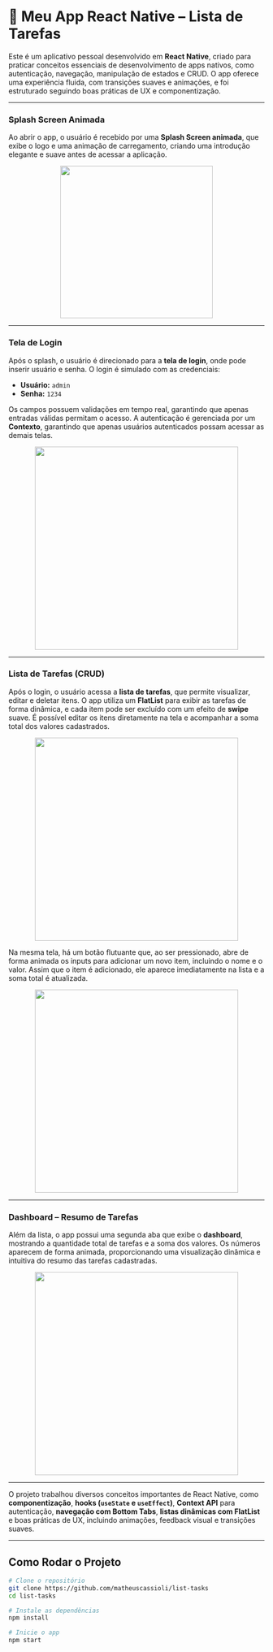 # 📱 Meu App React Native – Lista de Tarefas

Este é um aplicativo pessoal desenvolvido em **React Native**, criado para praticar conceitos essenciais de desenvolvimento de apps nativos, como autenticação, navegação, manipulação de estados e CRUD. O app oferece uma experiência fluida, com transições suaves e animações, e foi estruturado seguindo boas práticas de UX e componentização.  

---

### Splash Screen Animada  

Ao abrir o app, o usuário é recebido por uma **Splash Screen animada**, que exibe o logo e uma animação de carregamento, criando uma introdução elegante e suave antes de acessar a aplicação.  
 
<p align="center">
  <img src="./assets/splash.jpg" width="300" />
</p>

---

### Tela de Login  

Após o splash, o usuário é direcionado para a **tela de login**, onde pode inserir usuário e senha. O login é simulado com as credenciais:  

- **Usuário:** `admin`  
- **Senha:** `1234`  

Os campos possuem validações em tempo real, garantindo que apenas entradas válidas permitam o acesso. A autenticação é gerenciada por um **Contexto**, garantindo que apenas usuários autenticados possam acessar as demais telas.  

<p align="center">
  <img src="./assets/login.jpg" width="400" />
</p>
 
---

### Lista de Tarefas (CRUD)  

Após o login, o usuário acessa a **lista de tarefas**, que permite visualizar, editar e deletar itens. O app utiliza um **FlatList** para exibir as tarefas de forma dinâmica, e cada item pode ser excluído com um efeito de **swipe** suave. É possível editar os itens diretamente na tela e acompanhar a soma total dos valores cadastrados.  

<p align="center">
  <img src="./assets/lista.jpg" width="400" />
</p>

Na mesma tela, há um botão flutuante que, ao ser pressionado, abre de forma animada os inputs para adicionar um novo item, incluindo o nome e o valor. Assim que o item é adicionado, ele aparece imediatamente na lista e a soma total é atualizada.  

<p align="center">
  <img src="./assets/container.jpg" width="400" />
</p>

---

### Dashboard – Resumo de Tarefas  

Além da lista, o app possui uma segunda aba que exibe o **dashboard**, mostrando a quantidade total de tarefas e a soma dos valores. Os números aparecem de forma animada, proporcionando uma visualização dinâmica e intuitiva do resumo das tarefas cadastradas.  

<p align="center">
  <img src="./assets/dashboard.jpg" width="400" />
</p>

---

O projeto trabalhou diversos conceitos importantes de React Native, como **componentização**, **hooks (`useState` e `useEffect`)**, **Context API** para autenticação, **navegação com Bottom Tabs**, **listas dinâmicas com FlatList** e boas práticas de UX, incluindo animações, feedback visual e transições suaves.  

---

## Como Rodar o Projeto

```bash
# Clone o repositório
git clone https://github.com/matheuscassioli/list-tasks
cd list-tasks

# Instale as dependências
npm install

# Inicie o app
npm start
